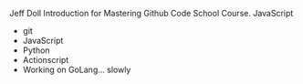 Jeff Doll
Introduction for Mastering Github Code School Course.
JavaScript

* git
* JavaScript
* Python
* Actionscript
* Working on GoLang... slowly
